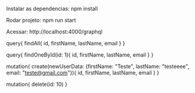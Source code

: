 Instalar as dependencias: npm install

Rodar projeto: npm run start

Acessar: http://localhost:4000/graphql

query{
  findAll{
    id,
    firstName,
    lastName,
    email
  }
}

query{
  findOneById(id: 1){
    id,
    firstName,
    lastName,
    email
  }
}

mutation{
  create(newUserData: {firstName: "Teste", lastName: "testeeee", email: "teste@gmail.com"}){
    id,
    firstName,
    lastName,
    email
  }
}

mutation{
  delete(id: 10)
}
